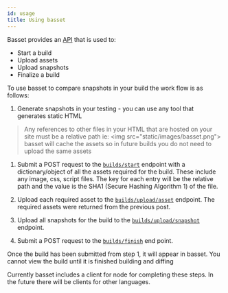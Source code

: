 ```yaml
---
id: usage
title: Using basset
---
```


Basset provides an [API](/api) that is used to:

* Start a build
* Upload assets
* Upload snapshots
* Finalize a build

To use basset to compare snapshots in your build the work flow is as follows:

1. Generate snapshots in your testing - you can use any tool that generates static HTML

> Any references to other files in your HTML that are hosted on your site must be a relative path ie: \<img src="static/images/basset.png"\>
> basset will cache the assets so in future builds you do not need to upload the same assets

1. Submit a POST request to the [`builds/start`](/api/#operation/createBuild) endpoint with a dictionary/object of all the assets required for the build. These include any image, css, script files. The key for each entry will be the relative path and the value is the SHA1 (Secure Hashing Algorithm 1) of the file.

2. Upload each required asset to the [`builds/upload/asset`](/api/#operation/uploadAsset) endpoint. The required assets were returned from the previous post.

3. Upload all snapshots for the build to the [`builds/upload/snapshot`](/api/#operation/uploadSnapshot) endpoint.

4. Submit a POST request to the [`builds/finish`](/api/#operation/finishBuild) end point.

Once the build has been submitted from step 1, it will appear in basset. You cannot view the build until it is finished building and diffing

Currently basset includes a client for node for completing these steps. In the future there will be clients for other languages.
